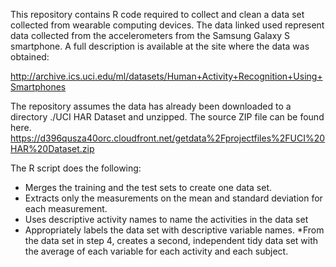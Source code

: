 This repository contains R code required to collect and clean a data set collected from wearable computing devices.
The data linked used represent data collected from the accelerometers from the Samsung Galaxy S smartphone. A full description is available at the site where the data was obtained: 

http://archive.ics.uci.edu/ml/datasets/Human+Activity+Recognition+Using+Smartphones 

The repository assumes the data has already been downloaded to a directory ./UCI HAR Dataset and unzipped. The source ZIP file can be found here.
https://d396qusza40orc.cloudfront.net/getdata%2Fprojectfiles%2FUCI%20HAR%20Dataset.zip 

The R script does the following:
* Merges the training and the test sets to create one data set.
* Extracts only the measurements on the mean and standard deviation for each measurement. 
* Uses descriptive activity names to name the activities in the data set
* Appropriately labels the data set with descriptive variable names. 
*From the data set in step 4, creates a second, independent tidy data set with the average of each variable for each activity and each subject.

